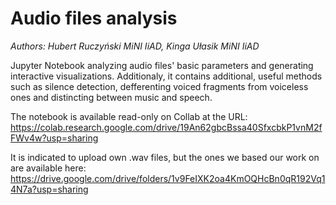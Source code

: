 # Audio files analysis

*Authors: Hubert Ruczyński MiNI IiAD, Kinga Ułasik MiNI IiAD*

Jupyter Notebook analyzing audio files' basic parameters and generating interactive visualizations. Additionaly, it contains additional, useful methods such as silence detection, defferenting voiced fragments from voiceless ones and distincting between music and speech. 

The notebook is available read-only on Collab at the URL: https://colab.research.google.com/drive/19An62gbcBssa40SfxcbkP1vnM2fFWv4w?usp=sharing

It is indicated to upload own .wav files, but the ones we based our work on are available here: https://drive.google.com/drive/folders/1v9FeIXK2oa4KmOQHcBn0qR192Vq14N7a?usp=sharing
